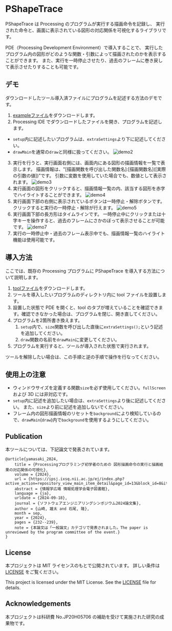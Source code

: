 # PShapeTrace

PShapeTrace は Processing のプログラムが実行する描画命令を記録し、
実行された命令と、画面に表示されている図形の対応関係を可視化するライブラリです。

PDE（Processing Development Environment）で導入することで、
実行したプログラム内の図形がどのような関数・引数によって描画されたのかを表示することができます。
また、実行を一時停止させたり、過去のフレームに巻き戻して表示させたりすることも可能です。

## デモ
ダウンロードしたツール導入済ファイルにプログラムを記述する方法のデモです。
1. [exampleファイル](example)をダウンロードします。
2. Processing IDE でダウンロードしたファイルを開き、プログラムを記述します。
  - `setup`内に記述したいプログラムは、`extraSettings`より下に記述してください。
  - `drawMain`を通常の`draw`と同様に扱ってください。
	![demo2](demo2.png)
3. 実行を行うと、実行画面右側には、画面内にある図形の描画情報を一覧で表示します。
描画情報は、"[描画関数を呼び出した関数名]:[描画関数名]\([実際の引数の値])"です。
引数に変数を使用していた場合でも、数値として表示されます。
	![demo3](demo3.png)
4. 実行画面の図形をクリックすると、描画情報一覧の内、該当する図形を赤字でハイライトすることができます。
	![demo4](demo4.gif)
5. 実行画面下部の右側に表示されているボタンは一時停止・解除ボタンです。
クリックすると実行の一時停止・解除が行えます。
	![demo5](demo5.gif)
6. 実行画面下部の長方形はタイムラインです。
一時停止中にクリックまたは十字キーを操作すると、過去のフレームにさかのぼって表示させることが可能です。
	![demo7](demo6.gif)
7. 実行の一時停止中・過去のフレーム表示中でも、描画情報一覧のハイライト機能は使用可能です。

## 導入方法
ここでは、既存の Processing プログラムに PShapeTrace を導入する方法について説明します。
1. [toolファイル](example/tool.pde)をダウンロードします。
2. ツールを導入したいプログラムのディレクトリ内に tool ファイルを設置します。
3. 設置した状態で PDE を開くと、tool のタブが増えていることを確認できます。確認できなかった場合は、プログラムを閉じ、開き直してください。
4. プログラムを2箇所書き換えます。
   1. `setup`内で、`size`関数を呼び出した直後に`extraSettings();`という記述を追加してください。
   2. `draw`関数の名前を`drawMain`に変更してください。
5. プログラムを実行すると、ツールが導入された状態で実行されます。

ツールを解除したい場合は、この手順と逆の手順で操作を行なってください。

## 使用上の注意
- ウィンドウサイズを定義する関数`size`を必ず使用してください。`fullScreen`および 3D には非対応です。
- `setup`内に記述を追加したい場合は、`extraSettings`より後に記述してください。
  また、`size`より前に記述を追加しないでください。
- フレーム内の図形描画情報のリセットを`background`により検知しているので、`drawMain`(`draw`)内で`background`を使用するようにしてください。


## Publication

本ツールについては、下記論文で発表されています。

```
@article{yamasaki_2024,
	title = {Processingプログラミング初学者のための 図形描画命令の実行と描画結果の対応関係の可視化},
	volume = {2024},
	url = {https://ipsj.ixsq.nii.ac.jp/ej/index.php?active_action=repository_view_main_item_detail&page_id=13&block_id=8&item_id=239264&item_no=1},
	abstract = {情報学広場 情報処理学会電子図書館},
	language = {ja},
	urldate = {2024-09-18},
	journal = {ソフトウェアエンジニアリングシンポジウム2024論文集},
	author = {山崎, 雄太 and 石尾, 隆},
	month = sep,
	year = {2024},
	pages = {232--239},
    note = {本論文は「一般論文」カテゴリで発表されました。The paper is unreviewed by the program committee of the event.}
}
```


## License

本プロジェクトは MIT ライセンスのもとで公開されています。
詳しい条件は [LICENSE](https://github.com/yourusername/PShapeTrace/blob/main/LICENSE) をご覧ください。

This project is licensed under the MIT License. See the [LICENSE](https://github.com/yourusername/PShapeTrace/blob/main/LICENSE) file for details.

## Acknowledgements

本プロジェクトは科研費 No.JP20H05706 の補助を受けて実施された研究の成果物です。
